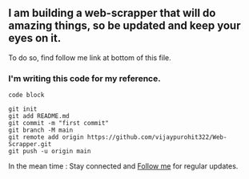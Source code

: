 ## I am building a web-scrapper that will do amazing things, so be updated and keep your eyes on it.

To do so, find follow me link at bottom of this file.
### I'm writing this code for my reference.

`
code block
`
```
git init
git add README.md
git commit -m "first commit"
git branch -M main
git remote add origin https://github.com/vijaypurohit322/Web-Scrapper.git
git push -u origin main
```
In the mean time : Stay connected and [Follow me](https://github.com/vijaypurohit322) for regular updates.
